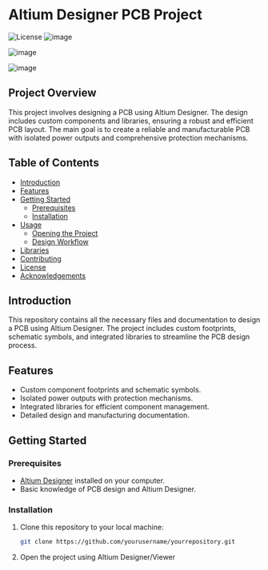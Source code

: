 # Altium Designer PCB Project

![License](https://img.shields.io/badge/license-MIT-blue.svg)
![image](https://github.com/arda-kara/4-Parallel-Isolated-DC-DC-Converter/assets/112433322/4d659d01-ab64-49e5-b408-6aa6080dc78e)

![image](https://github.com/arda-kara/4-Parallel-Isolated-DC-DC-Converter/assets/112433322/a22c2137-629c-4e5d-8f28-d9e4c2f78c10)

![image](https://github.com/arda-kara/4-Parallel-Isolated-DC-DC-Converter/assets/112433322/bed59772-ad78-41e5-bbba-1c85f40e98a6)

## Project Overview

This project involves designing a PCB using Altium Designer. The design includes custom components and libraries, ensuring a robust and efficient PCB layout. The main goal is to create a reliable and manufacturable PCB with isolated power outputs and comprehensive protection mechanisms.

## Table of Contents

- [Introduction](#introduction)
- [Features](#features)
- [Getting Started](#getting-started)
  - [Prerequisites](#prerequisites)
  - [Installation](#installation)
- [Usage](#usage)
  - [Opening the Project](#opening-the-project)
  - [Design Workflow](#design-workflow)
- [Libraries](#libraries)
- [Contributing](#contributing)
- [License](#license)
- [Acknowledgements](#acknowledgements)

## Introduction

This repository contains all the necessary files and documentation to design a PCB using Altium Designer. The project includes custom footprints, schematic symbols, and integrated libraries to streamline the PCB design process.

## Features

- Custom component footprints and schematic symbols.
- Isolated power outputs with protection mechanisms.
- Integrated libraries for efficient component management.
- Detailed design and manufacturing documentation.

## Getting Started

### Prerequisites

- [Altium Designer](https://www.altium.com/) installed on your computer.
- Basic knowledge of PCB design and Altium Designer.

### Installation

1. Clone this repository to your local machine:
   ```bash
   git clone https://github.com/yourusername/yourrepository.git

2. Open the project using Altium Designer/Viewer
